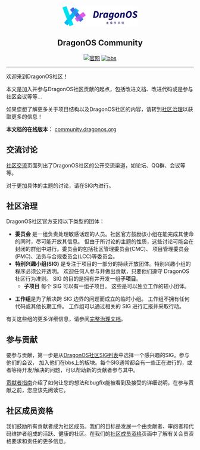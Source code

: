 
<div align="center">
  <img width="40%" src="./.vuepress/public/images/dragonos-full-logo.svg" alt="dragonos-logo"></br>
  <h2>DragonOS Community</h2>

<a href="https://dragonos.org"><img alt="官网" src="https://img.shields.io/badge/%E5%AE%98%E7%BD%91-DragonOS.org-4c69e4?link=https%3A%2F%2Fbbs.dragonos.org.cn" ></a>
<a href="https://bbs.dragonos.org.cn"><img alt="bbs" src="https://img.shields.io/badge/BBS-bbs.dragonos.org.cn-purple?link=https%3A%2F%2Fbbs.dragonos.org.cn" ></a>



---

</div>

欢迎来到DragonOS社区！

本文是加入并参与DragonOS社区贡献的起点，包括改进文档、改进代码或是参与社区会议等等...

如果您想了解更多关于项目结构以及DragonOS社区的内容，请转到[社区治理]以获取更多的信息！

**本文档的在线版本：** [community.dragonos.org](https://community.dragonos.org)

## 交流讨论

[社区交流]页面列出了DragonOS社区的公开交流渠道，如论坛、QQ群、会议等等。

对于更加具体的主题的讨论，请在SIG内进行。

## 社区治理

DragonOS社区官方支持以下类型的团体：

- **委员会** 是一组负责处理敏感话题的人员。社区官方鼓励该小组在能完成其使命的同时，尽可能开放其信息。
  但由于所讨论的主题的性质，这些讨论可能会在封闭的群组中进行。委员会的包括社区管理委员会(CMC)、
  项目管理委员会(PMC)、法务与合规委员会(LCC)等委员会。
- **特别兴趣小组(SIG)** 是专注于项目的一部分的持续开放团体。特别兴趣小组的程序必须公开透明。
  欢迎任何人参与并做出贡献，只要他们遵守 DragonOS 社区行为准则。
  SIG 的目的是拥有并开发一组**子项目**。
   * **子项目** 每个 SIG 可以有一组子项目。
    这些是可以独立工作的较小团体。
* **工作组**是为了解决跨 SIG 边界的问题而成立的临时小组。
  工作组不拥有任何代码或其他长期工件。
  工作组可以通过相关的 SIG 进行汇报并采取行动。

有关这些组的更多详细信息，请参阅[完整治理文档](governance/README.md)。 

## 参与贡献

要参与贡献，第一步是从[DragonOS社区SIG列表](sigs/README.md)中选择一个感兴趣的SIG。参与他们的会议，
加入他们在bbs上的板块。每个SIG通常都会有一些正在进行的，或者等待开发/解决的问题，可以帮助新的贡献者参与其中。

[贡献者指南]介绍了如何让您的想法和bugfix能被看到及接受的详细说明，在参与贡献之前，您应该先阅读它。

## 社区成员资格

我们鼓励所有贡献者成为社区成员。我们的目标是发展一个由贡献者、审阅者和代码维护者组成的活跃、健康的社区。在我们的[社区成员资格]页面中了解有关会员资格要求和责任的更多信息。

[社区治理]: governance/README.md
[社区交流]: communication/README.md
[贡献者指南]: contributors/README.md
[社区成员资格]: governance/community-membership.md
